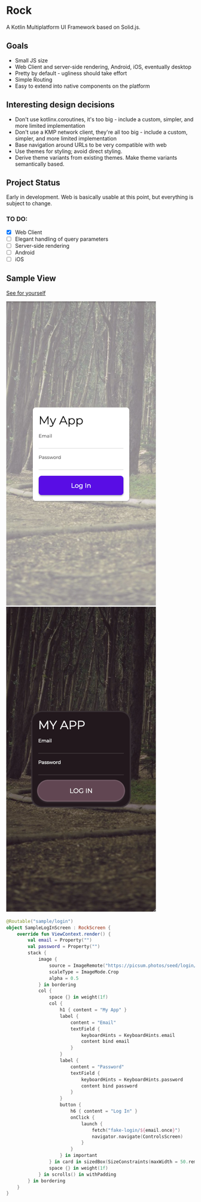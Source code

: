 # Rock

A Kotlin Multiplatform UI Framework based on Solid.js.

## Goals

- Small JS size
- Web Client and server-side rendering, Android, iOS, eventually desktop
- Pretty by default - ugliness should take effort
- Simple Routing
- Easy to extend into native components on the platform

## Interesting design decisions

- Don't use kotlinx.coroutines, it's too big - include a custom, simpler, and more limited implementation
- Don't use a KMP network client, they're all too big - include a custom, simpler, and more limited implementation
- Base navigation around URLs to be very compatible with web
- Use themes for styling; avoid direct styling.
- Derive theme variants from existing themes.  Make theme variants semantically based.

## Project Status

Early in development.  Web is basically usable at this point, but everything is subject to change.

### TO DO:

- [X] Web Client
- [ ] Elegant handling of query parameters
- [ ] Server-side rendering
- [ ] Android
- [ ] iOS

## Sample View

[See for yourself](https://rock.cs.lightningkite.com/sample/login)

![Screenshot 1](docs/SampleLoginScreen_A.png) ![Screenshot 2](docs/SampleLoginScreen_B.png)

```kotlin
@Routable("sample/login")
object SampleLogInScreen : RockScreen {
    override fun ViewContext.render() {
        val email = Property("")
        val password = Property("")
        stack {
            image {
                source = ImageRemote("https://picsum.photos/seed/login/1080/1920")
                scaleType = ImageMode.Crop
                alpha = 0.5
            } in bordering
            col {
                space {} in weight(1f)
                col {
                    h1 { content = "My App" }
                    label {
                        content = "Email"
                        textField {
                            keyboardHints = KeyboardHints.email
                            content bind email
                        }
                    }
                    label {
                        content = "Password"
                        textField {
                            keyboardHints = KeyboardHints.password
                            content bind password
                        }
                    }
                    button {
                        h6 { content = "Log In" }
                        onClick {
                            launch {
                                fetch("fake-login/${email.once}")
                                navigator.navigate(ControlsScreen)
                            }
                        }
                    } in important
                } in card in sizedBox(SizeConstraints(maxWidth = 50.rem))
                space {} in weight(1f)
            } in scrolls() in withPadding
        } in bordering
    }
}
```